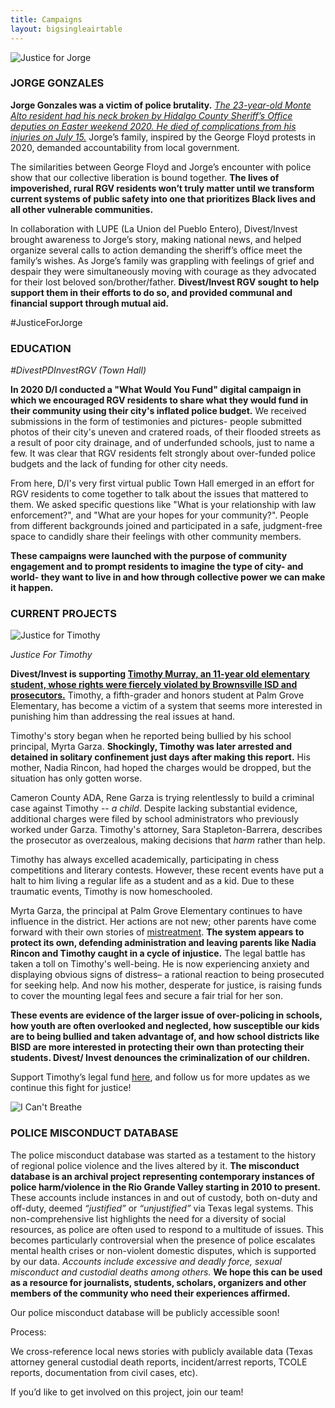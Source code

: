 ```yaml
---
title: Campaigns
layout: bigsingleairtable
---
```


 ![Justice for Jorge](/img/IMG_6994.png)

### JORGE GONZALES

**Jorge Gonzales was a victim of police brutality.** *[The 23-year-old Monte Alto resident had his neck broken by Hidalgo County Sheriff’s Office deputies on Easter weekend 2020. He died of complications from his injuries on July 15.](https://truchargv.com/commentary-a-reckoning-in-the-rgv-starts-with-the-murder-of-jorge-gonzalez/)*  Jorge’s family, inspired by the George Floyd protests in 2020, demanded accountability from local government.

The similarities between George Floyd and Jorge’s encounter with police show that our collective liberation is bound together. **The lives of impoverished, rural RGV residents won’t truly matter until we transform current systems of public safety into one that prioritizes Black lives and all other vulnerable communities.**

In collaboration with LUPE (La Union del Pueblo Entero), Divest/Invest brought awareness to Jorge’s story, making national news, and helped organize several calls to action demanding the sheriff’s office meet the family’s wishes. As Jorge’s family was grappling with feelings of grief and despair they were simultaneously moving with courage as they advocated for their lost beloved son/brother/father. **Divest/Invest RGV sought to help support them in their efforts to do so, and provided communal and financial support through mutual aid.**

#JusticeForJorge

### EDUCATION

_#DivestPDInvestRGV (Town Hall)_

**In 2020 D/I conducted a "What Would You Fund" digital campaign in which we encouraged RGV residents to share what they would fund in their community using their city's inflated police budget.** We received submissions in the form of testimonies and pictures- people submitted photos of their city's uneven and cratered roads, of their flooded streets as a result of poor city drainage, and of underfunded schools, just to name a few. It was clear that RGV residents felt strongly about over-funded police budgets and the lack of funding for other city needs.

From here, D/I's very first virtual public Town Hall emerged in an effort for RGV residents to come together to talk about the issues that mattered to them. We asked specific questions like "What is your relationship with law enforcement?", and "What are your hopes for your community?". People from different backgrounds joined and participated in a safe, judgment-free space to candidly share their feelings with other community members.

**These campaigns were launched with the purpose of community engagement and to prompt residents to imagine the type of city- and world- they want to live in and how through collective power we can make it happen.**


### CURRENT PROJECTS

![Justice for Timothy](/img/IMG_6996.png)

_Justice For Timothy_

**Divest/Invest is supporting [Timothy Murray, an 11-year old elementary student, whose rights were fiercely violated by Brownsville ISD and prosecutors.](https://www.texasobserver.org/why-was-this-11-year-old-honor-roll-student-put-in-solitary/)** Timothy, a fifth-grader and honors student at Palm Grove Elementary, has become a victim of a system that seems more interested in punishing him than addressing the real issues at hand.

Timothy's story began when he reported being bullied by his school principal, Myrta Garza. **Shockingly, Timothy was later arrested and detained in solitary confinement just days after making this report.** His mother, Nadia Rincon, had hoped the charges would be dropped, but the situation has only gotten worse.

Cameron County ADA, Rene Garza is trying relentlessly to build a criminal case against Timothy -- *a child*. Despite lacking substantial evidence, additional charges were filed by school administrators who previously worked under Garza. Timothy's attorney, Sara Stapleton-Barrera, describes the prosecutor as overzealous, making decisions that *harm* rather than help.

Timothy has always excelled academically, participating in chess competitions and literary contests. However, these recent events have put a halt to him living a regular life as a student and as a kid. Due to these traumatic events, Timothy is now homeschooled. 

Myrta Garza, the principal at Palm Grove Elementary continues to have influence in the district. Her actions are not new; other parents have come forward with their own stories of [mistreatment](https://www.texasobserver.org/prosecutors-wont-drop-charges-against-brownsville-isd-honor-student/). **The system appears to protect its own, defending administration and leaving parents like Nadia Rincon and Timothy caught in a cycle of injustice.** The legal battle has taken a toll on Timothy's well-being. He is now experiencing anxiety and displaying obvious signs of distress– a rational reaction to being prosecuted for seeking help. And now his mother, desperate for justice, is raising funds to cover the mounting legal fees and secure a fair trial for her son.

**These events are evidence of the larger issue of over-policing in schools, how youth are often overlooked and neglected, how susceptible our kids are to being bullied and taken advantage of, and how school districts like BISD are more interested in protecting their own than protecting their students. Divest/ Invest denounces the criminalization of our children.**

Support Timothy’s legal fund [here](https://www.gofundme.com/f/justice-for-timothy-legal-fundraising-campaign?utm_campaign=m_pd+share-sheet&utm_medium=copy_link_all&utm_source=customer), and follow us for more updates as we continue this fight for justice!

![I Can't Breathe](/img/IMG_6995.png)

### POLICE MISCONDUCT DATABASE

The police misconduct database was started as a testament to the history of regional police violence and the lives altered by it. **The misconduct database is an archival project representing contemporary instances of police harm/violence in the Rio Grande Valley starting in 2010 to present.** These accounts include instances in and out of custody, both on-duty and off-duty, deemed *“justified”* or *“unjustified”* via Texas legal systems. This non-comprehensive list highlights the need for a diversity of social resources, as police are often used to respond to a multitude of issues. This becomes particularly controversial when the presence of police escalates mental health crises or non-violent domestic disputes, which is supported by our data. _Accounts include excessive and deadly force, sexual misconduct and custodial deaths among others._ **We hope this can be used as a resource for journalists, students, scholars, organizers and other members of the community who need their experiences affirmed.**

Our police misconduct database will be publicly accessible soon!

Process:

We cross-reference local news stories with publicly available data (Texas attorney general custodial death reports, incident/arrest reports, TCOLE reports, documentation from civil cases, etc).

If you’d like to get involved on this project, join our team!

